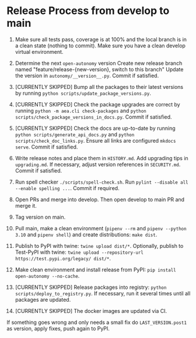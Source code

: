 
# Release Process from develop to main

1. Make sure all tests pass, coverage is at 100% and the local branch is in a clean state (nothing to commit). Make sure you have a clean develop virtual environment. 
   
2. Determine the next `open-autonomy` version 
   Create new release branch named "feature/release-{new-version}, switch to this branch"
   Update the version in `autonomy/__version__.py`. Commit if satisfied.

3. [CURRENTLY SKIPPED] Bump all the packages to their latest versions by running `python scripts/update_package_versions.py`.

4. [CURRENTLY SKIPPED] Check the package upgrades are correct by running `python -m aea.cli check-packages` and `python scripts/check_package_versions_in_docs.py`. Commit if satisfied.

5. [CURRENTLY SKIPPED] Check the docs are up-to-date by running `python scripts/generate_api_docs.py` and `python scripts/check_doc_links.py`. Ensure all links are configured `mkdocs serve`. Commit if satisfied.

6. Write release notes and place them in `HISTORY.md`. Add upgrading tips in `upgrading.md`. If necessary, adjust version references in `SECURITY.md`. Commit if satisfied.

7. Run spell checker `./scripts/spell-check.sh`. Run `pylint --disable all --enable spelling ...`. Commit if required.

8. Open PRs and merge into develop. Then open develop to main PR and merge it.

9. Tag version on main.

10. Pull main, make a clean environment (`pipenv --rm` and `pipenv --python 3.10` and `pipenv shell`) and create distributions: `make dist`.

11. Publish to PyPI with twine: `twine upload dist/*`. Optionally, publish to Test-PyPI with twine:
`twine upload --repository-url https://test.pypi.org/legacy/ dist/*`.

12. Make clean environment and install release from PyPI: `pip install open-autonomy --no-cache`.

13. [CURRENTLY SKIPPED] Release packages into registry: `python scripts/deploy_to_registry.py`. If necessary, run it several times until all packages are updated.

14. [CURRENTLY SKIPPED] The docker images are updated via CI.

If something goes wrong and only needs a small fix do `LAST_VERSION.post1` as version, apply fixes, push again to PyPI.